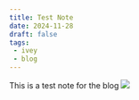 ```yaml
---
title: Test Note
date: 2024-11-28
draft: false
tags:
 - ivey
 - blog
---
```


This is a test note for the blog
![](https://i.imgur.com/4xoBu7Q.png)
